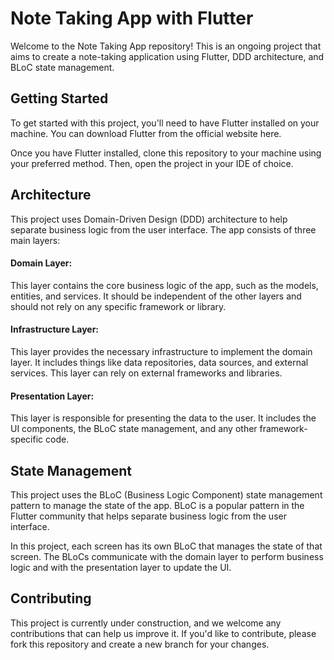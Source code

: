 # Note Taking App with Flutter

Welcome to the Note Taking App repository! This is an ongoing project that aims to create a note-taking application using Flutter, DDD architecture, and BLoC state management.

## Getting Started

To get started with this project, you'll need to have Flutter installed on your machine. You can download Flutter from the official website here.

Once you have Flutter installed, clone this repository to your machine using your preferred method. Then, open the project in your IDE of choice.

## Architecture

This project uses Domain-Driven Design (DDD) architecture to help separate business logic from the user interface. The app consists of three main layers:

#### Domain Layer:

This layer contains the core business logic of the app, such as the models, entities, and services. It should be independent of the other layers and should not rely on any specific framework or library.

#### Infrastructure Layer:

This layer provides the necessary infrastructure to implement the domain layer. It includes things like data repositories, data sources, and external services. This layer can rely on external frameworks and libraries.

#### Presentation Layer:

This layer is responsible for presenting the data to the user. It includes the UI components, the BLoC state management, and any other framework-specific code.

## State Management

This project uses the BLoC (Business Logic Component) state management pattern to manage the state of the app. BLoC is a popular pattern in the Flutter community that helps separate business logic from the user interface.

In this project, each screen has its own BLoC that manages the state of that screen. The BLoCs communicate with the domain layer to perform business logic and with the presentation layer to update the UI.

## Contributing

This project is currently under construction, and we welcome any contributions that can help us improve it. If you'd like to contribute, please fork this repository and create a new branch for your changes.
